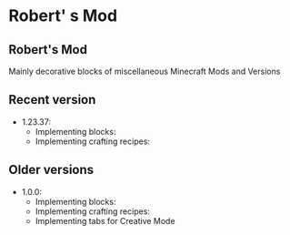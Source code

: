 # Robert' s Mod

## Robert's Mod

Mainly decorative blocks of miscellaneous Minecraft Mods and Versions

## Recent version

- 1.23.37:
  - Implementing blocks:
  - Implementing crafting recipes:

## Older versions

- 1.0.0:
  - Implementing blocks:
  - Implementing crafting recipes:
  - Implementing tabs for Creative Mode
